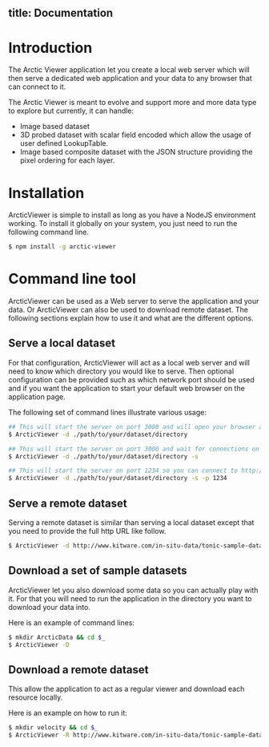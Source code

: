 title: Documentation
---

# Introduction

The Arctic Viewer application let you create a local web server which will then
serve a dedicated web application and your data to any browser that can connect
to it.

The Arctic Viewer is meant to evolve and support more and more data type to
explore but currently, it can handle:

- Image based dataset
- 3D probed dataset with scalar field encoded which allow the usage of user defined LookupTable.
- Image based composite dataset with the JSON structure providing the pixel ordering for each layer.

# Installation

ArcticViewer is simple to install as long as you have a NodeJS environment working.
To install it globally on your system, you just need to run the following command
line.

```sh
$ npm install -g arctic-viewer
```

# Command line tool

ArcticViewer can be used as a Web server to serve the application and your data.
Or ArcticViewer can also be used to download remote dataset. The following sections
explain how to use it and what are the different options.

## Serve a local dataset

For that configuration, ArcticViewer will act as a local web server and will need
to know which directory you would like to serve. Then optional configuration can
be provided such as which network port should be used and if you want the application
to start your default web browser on the application page.

The following set of command lines illustrate various usage:

```sh
## This will start the server on port 3000 and will open your browser automatically
$ ArcticViewer -d ./path/to/your/dataset/directory

## This will start the server on port 3000 and wait for connections on http://localhost:3000
$ ArcticViewer -d ./path/to/your/dataset/directory -s

## This will start the server on port 1234 so you can connect to http://localhost:1234
$ ArcticViewer -d ./path/to/your/dataset/directory -s -p 1234
```

## Serve a remote dataset

Serving a remote dataset is similar than serving a local dataset except that
you need to provide the full http URL like follow.

```sh
$ ArcticViewer -d http://www.kitware.com/in-situ-data/tonic-sample-data/hydra-image-fluid-velocity
```

## Download a set of sample datasets

ArcticViewer let you also download some data so you can actually play with it.
For that you will need to run the application in the directory you want to
download your data into.

Here is an example of command lines:

```sh
$ mkdir ArcticData && cd $_
$ ArcticViewer -D
```

## Download a remote dataset

This allow the application to act as a regular viewer and download each resource
locally.

Here is an example on how to run it:

```sh
$ mkdir velocity && cd $_
$ ArcticViewer -R http://www.kitware.com/in-situ-data/tonic-sample-data/hydra-image-fluid-velocity
```
